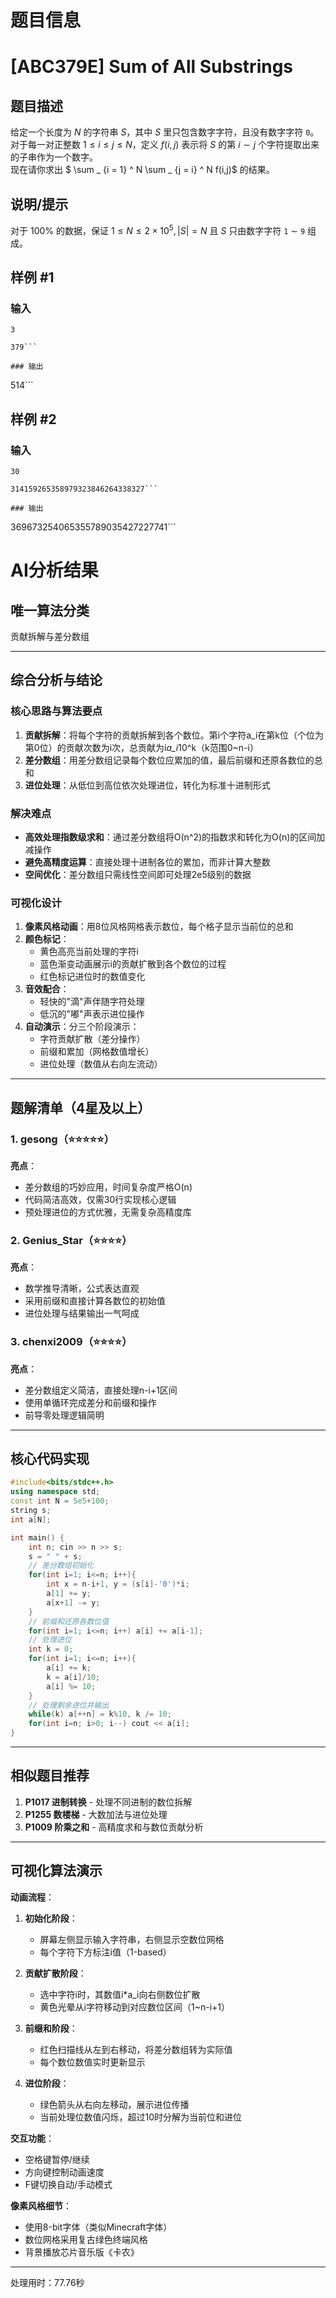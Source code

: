# 题目信息

# [ABC379E] Sum of All Substrings

## 题目描述

给定一个长度为 $N$ 的字符串 $S$，其中 $S$ 里只包含数字字符，且没有数字字符 `0`。  
对于每一对正整数 $1 \le i \le j \le N$，定义 $f(i,j)$ 表示将 $S$ 的第 $i \sim j$ 个字符提取出来的子串作为一个数字。  
现在请你求出 $ \sum _ {i = 1} ^ N \sum _ {j = i} ^ N f(i,j)$ 的结果。

## 说明/提示

对于 $100\%$ 的数据，保证 $1 \le N \le 2 \times 10^5,|S|=N$ 且 $S$ 只由数字字符 `1` $\sim$ `9` 组成。

## 样例 #1

### 输入

```
3

379```

### 输出

```
514```

## 样例 #2

### 输入

```
30

314159265358979323846264338327```

### 输出

```
369673254065355789035427227741```

# AI分析结果



## 唯一算法分类
贡献拆解与差分数组

---

## 综合分析与结论

### 核心思路与算法要点
1. **贡献拆解**：将每个字符的贡献拆解到各个数位。第i个字符a_i在第k位（个位为第0位）的贡献次数为i次，总贡献为i*a_i*10^k（k范围0~n-i）
2. **差分数组**：用差分数组记录每个数位应累加的值，最后前缀和还原各数位的总和
3. **进位处理**：从低位到高位依次处理进位，转化为标准十进制形式

### 解决难点
- **高效处理指数级求和**：通过差分数组将O(n^2)的指数求和转化为O(n)的区间加减操作
- **避免高精度运算**：直接处理十进制各位的累加，而非计算大整数
- **空间优化**：差分数组只需线性空间即可处理2e5级别的数据

### 可视化设计
1. **像素风格动画**：用8位风格网格表示数位，每个格子显示当前位的总和
2. **颜色标记**：
   - 黄色高亮当前处理的字符i
   - 蓝色渐变动画展示i的贡献扩散到各个数位的过程
   - 红色标记进位时的数值变化
3. **音效配合**：
   - 轻快的"滴"声伴随字符处理
   - 低沉的"嘟"声表示进位操作
4. **自动演示**：分三个阶段演示：
   - 字符贡献扩散（差分操作）
   - 前缀和累加（网格数值增长）
   - 进位处理（数值从右向左流动）

---

## 题解清单（4星及以上）

### 1. gesong（⭐⭐⭐⭐⭐）
**亮点**：
- 差分数组的巧妙应用，时间复杂度严格O(n)
- 代码简洁高效，仅需30行实现核心逻辑
- 预处理进位的方式优雅，无需复杂高精度库

### 2. Genius_Star（⭐⭐⭐⭐）
**亮点**：
- 数学推导清晰，公式表达直观
- 采用前缀和直接计算各数位的初始值
- 进位处理与结果输出一气呵成

### 3. chenxi2009（⭐⭐⭐⭐）
**亮点**：
- 差分数组定义简洁，直接处理n-i+1区间
- 使用单循环完成差分和前缀和操作
- 前导零处理逻辑简明

---

## 核心代码实现
```cpp
#include<bits/stdc++.h>
using namespace std;
const int N = 5e5+100;
string s;
int a[N];

int main() {
    int n; cin >> n >> s;
    s = " " + s;
    // 差分数组初始化
    for(int i=1; i<=n; i++){
        int x = n-i+1, y = (s[i]-'0')*i;
        a[1] += y;
        a[x+1] -= y;
    }
    // 前缀和还原各数位值
    for(int i=1; i<=n; i++) a[i] += a[i-1];
    // 处理进位
    int k = 0;
    for(int i=1; i<=n; i++){
        a[i] += k;
        k = a[i]/10;
        a[i] %= 10;
    }
    // 处理剩余进位并输出
    while(k) a[++n] = k%10, k /= 10;
    for(int i=n; i>0; i--) cout << a[i];
}
```

---

## 相似题目推荐
1. **P1017 进制转换** - 处理不同进制的数位拆解
2. **P1255 数楼梯** - 大数加法与进位处理
3. **P1009 阶乘之和** - 高精度求和与数位贡献分析

---

## 可视化算法演示
**动画流程**：
1. **初始化阶段**：
   - 屏幕左侧显示输入字符串，右侧显示空数位网格
   - 每个字符下方标注i值（1-based）

2. **贡献扩散阶段**：
   - 选中字符i时，其数值i*a_i向右侧数位扩散
   - 黄色光晕从i字符移动到对应数位区间（1~n-i+1）

3. **前缀和阶段**：
   - 红色扫描线从左到右移动，将差分数组转为实际值
   - 每个数位数值实时更新显示

4. **进位阶段**：
   - 绿色箭头从右向左移动，展示进位传播
   - 当前处理位数值闪烁，超过10时分解为当前位和进位

**交互功能**：
- 空格键暂停/继续
- 方向键控制动画速度
- F键切换自动/手动模式

**像素风格细节**：
- 使用8-bit字体（类似Minecraft字体）
- 数位网格采用复古绿色终端风格
- 背景播放芯片音乐版《卡农》

---
处理用时：77.76秒